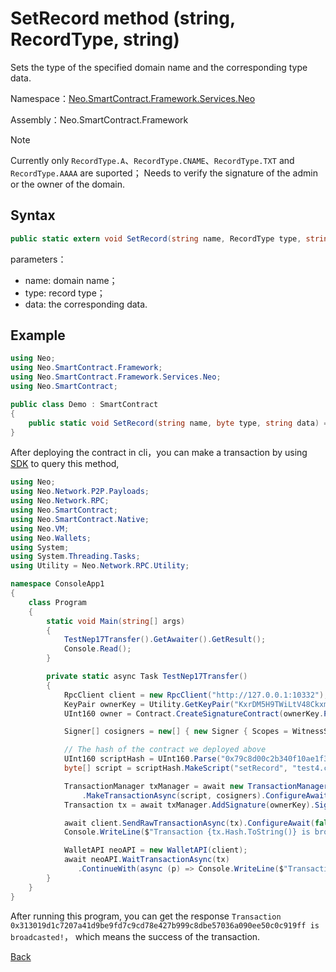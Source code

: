 # SetRecord method (string, RecordType, string)

Sets the type of the specified domain name and the corresponding type data.

Namespace：[Neo.SmartContract.Framework.Services.Neo](../../neo.md)

Assembly：Neo.SmartContract.Framework

> [!Note]
> Currently only `RecordType.A`、`RecordType.CNAME`、`RecordType.TXT` and `RecordType.AAAA` are suported；
> Needs to verify the signature of the admin or the owner of the domain.

## Syntax

```c#
public static extern void SetRecord(string name, RecordType type, string data);
```

parameters：

- name: domain name；
- type: record type；
- data: the corresponding data.

## Example

```c#
using Neo;
using Neo.SmartContract.Framework;
using Neo.SmartContract.Framework.Services.Neo;
using Neo.SmartContract;

public class Demo : SmartContract
{
    public static void SetRecord(string name, byte type, string data) => NameService.SetRecord(name, (RecordType)type, data);
}
```

After deploying the contract in cli，you can make a transaction by using [SDK](../../../../../../develop/tool/sdk/transaction.md) to query this method,

```c#
using Neo;
using Neo.Network.P2P.Payloads;
using Neo.Network.RPC;
using Neo.SmartContract;
using Neo.SmartContract.Native;
using Neo.VM;
using Neo.Wallets;
using System;
using System.Threading.Tasks;
using Utility = Neo.Network.RPC.Utility;

namespace ConsoleApp1
{
    class Program
    {
        static void Main(string[] args)
        {
            TestNep17Transfer().GetAwaiter().GetResult();
            Console.Read();
        }

        private static async Task TestNep17Transfer()
        {
            RpcClient client = new RpcClient("http://127.0.0.1:10332");
            KeyPair ownerKey = Utility.GetKeyPair("KxrDM5H9TWiLtV48Ckxm15rp6XkxDHNryABGp1u67jRYpw3Y8z9G");
            UInt160 owner = Contract.CreateSignatureContract(ownerKey.PublicKey).ScriptHash;

            Signer[] cosigners = new[] { new Signer { Scopes = WitnessScope.CustomContracts, Account = owner, AllowedContracts = new UInt160[] { NativeContract.NameService.Hash } }};

            // The hash of the contract we deployed above
            UInt160 scriptHash = UInt160.Parse("0x79c8d00c2b340f10ae1f3843bf59755c4b4284c2");
            byte[] script = scriptHash.MakeScript("setRecord", "test4.com", 1, "127.0.0.1");

            TransactionManager txManager = await new TransactionManagerFactory(client, 5195086)
                .MakeTransactionAsync(script, cosigners).ConfigureAwait(false);
            Transaction tx = await txManager.AddSignature(ownerKey).SignAsync().ConfigureAwait(false);

            await client.SendRawTransactionAsync(tx).ConfigureAwait(false);
            Console.WriteLine($"Transaction {tx.Hash.ToString()} is broadcasted!");

            WalletAPI neoAPI = new WalletAPI(client);
            await neoAPI.WaitTransactionAsync(tx)
               .ContinueWith(async (p) => Console.WriteLine($"Transaction vm state is {(await p).VMState}"));
        }
    }
}
```
After running this program, you can get the response `Transaction 0x313019d1c7207a41d9be9fd7c9cd78e427b999c8dbe57036a090ee50c0c919ff is broadcasted!`， which means the success of the transaction.

[Back](../NameService.md)